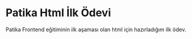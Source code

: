# Patika Html İlk Ödevi

Patika Frontend eğitiminin ilk aşaması olan html için hazırladığım ilk ödev.